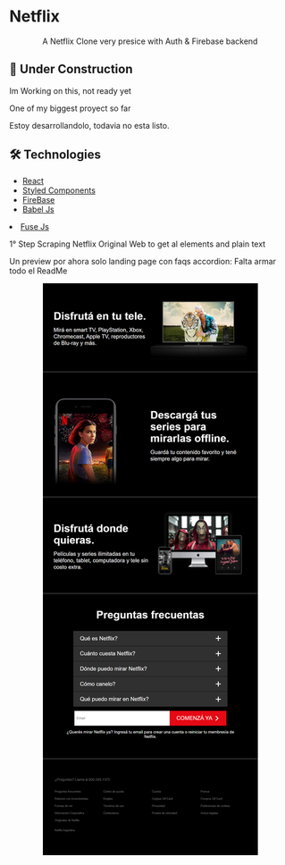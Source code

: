 # Netflix

<p align="center">A Netflix Clone very presice with Auth & Firebase backend</p>

## 🚧 Under Construction
Im Working on this, not ready yet

One of my biggest proyect so far

Estoy desarrollandolo, todavia no esta listo. 

## 🛠️ Technologies

<ul>
  <li><a href="https://reactjs.org/">React</a></li>
  <li><a href="https://styled-components.com/">Styled Components</a></li>
  <li><a href="https://firebase.google.com/">FireBase</a></li>
<li><a href="https://babeljs.io/">Babel Js</a></li>
</ul>

<li><a href="https://babeljs.io/">Fuse Js</a></li>
</ul>

1° Step Scraping Netflix Original Web to get al elements and plain text

Un preview por ahora solo landing page con faqs accordion: Falta armar todo el ReadMe

<div align="center">
  <img src="https://github.com/GuidoFavara/Netflix-Clone/blob/master/FirstPreview.png?raw=true"/>
</div>